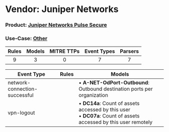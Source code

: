 Vendor: Juniper Networks
========================
### Product: [Juniper Networks Pulse Secure](../ds_juniper_networks_juniper_networks_pulse_secure.md)
### Use-Case: [Other](../../../../UseCases/uc_other.md)

| Rules | Models | MITRE TTPs | Event Types | Parsers |
|:-----:|:------:|:----------:|:-----------:|:-------:|
|   9   |   3    |     0      |      7      |    7    |

| Event Type                    | Rules | Models                                                                                                                    |
| ----------------------------- | ----- | ------------------------------------------------------------------------------------------------------------------------- |
| network-connection-successful |       |  • <b>A-NET-OdPort-Outbound</b>: Outbound destination ports per organization                                              |
| vpn-logout                    |       |  • <b>DC14a</b>: Count of assets accessed by this user<br> • <b>DC07a</b>: Count of assets accessed by this user remotely |